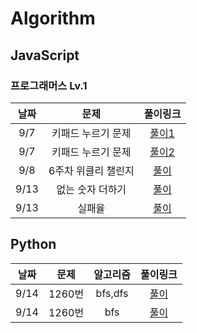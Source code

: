 # Algorithm

## JavaScript

### 프로그래머스 Lv.1

| 날짜 |        문제         |                                      풀이링크                                       |
| :--: | :-----------------: | :---------------------------------------------------------------------------------: |
| 9/7  | 키패드 누르기 문제  |  [풀이1](https://github.com/bsy1141/algorithm/blob/main/programmers-Lv1/keypad.js)  |
| 9/7  | 키패드 누르기 문제  | [풀이2](https://github.com/bsy1141/algorithm/blob/main/programmers-Lv1/keypad2.js)  |
| 9/8  | 6주차 위클리 챌린지 |   [풀이](https://github.com/bsy1141/algorithm/blob/main/programmers-Lv1/boxer.js)   |
| 9/13 |  없는 숫자 더하기   |   [풀이](https://github.com/bsy1141/algorithm/blob/main/programmers-Lv1/boxer.js)   |
| 9/13 |       실패율        | [풀이](https://github.com/bsy1141/algorithm/blob/main/programmers-Lv1/fail_rate.js) |

## Python

| 날짜 |  문제  | 알고리즘 |                                    풀이링크                                    |
| :--: | :----: | :------: | :----------------------------------------------------------------------------: |
| 9/14 | 1260번 | bfs,dfs  | [풀이](https://github.com/bsy1141/algorithm/blob/main/BaekJoon/python/1260.py) |
| 9/14 | 1260번 |   bfs    | [풀이](https://github.com/bsy1141/algorithm/blob/main/BaekJoon/python/1697.py) |
